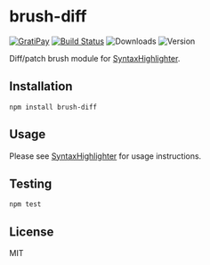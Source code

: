 # brush-diff

[![GratiPay](https://img.shields.io/gratipay/user/alexgorbatchev.svg)](https://gratipay.com/alexgorbatchev/)
[![Build Status](https://travis-ci.org/syntaxhighlighter/brush-diff.svg)](https://travis-ci.org/syntaxhighlighter/brush-diff)
![Downloads](https://img.shields.io/npm/dm/brush-diff.svg)
![Version](https://img.shields.io/npm/v/brush-diff.svg)

Diff/patch brush module for [SyntaxHighlighter](https://github.com/syntaxhighlighter/syntaxhighlighter).

## Installation

```
npm install brush-diff
```

## Usage

Please see [SyntaxHighlighter](https://github.com/syntaxhighlighter/syntaxhighlighter) for usage instructions.

## Testing

```
npm test
```

## License

MIT
